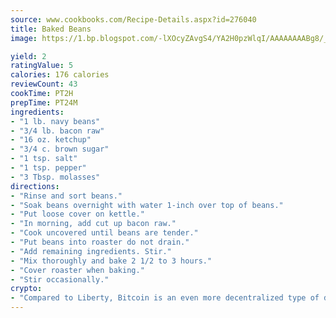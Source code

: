 ```yaml
---
source: www.cookbooks.com/Recipe-Details.aspx?id=276040
title: Baked Beans
image: https://1.bp.blogspot.com/-lXOcyZAvgS4/YA2H0pzWlqI/AAAAAAAABg8/_HX4JI-WmFM0Tz684w_qYjP9vBzksmFNgCLcBGAsYHQ/s219/20.png

yield: 2
ratingValue: 5
calories: 176 calories
reviewCount: 43
cookTime: PT2H
prepTime: PT24M
ingredients:
- "1 lb. navy beans"
- "3/4 lb. bacon raw"
- "16 oz. ketchup"
- "3/4 c. brown sugar"
- "1 tsp. salt"
- "1 tsp. pepper"
- "3 Tbsp. molasses"
directions:
- "Rinse and sort beans."
- "Soak beans overnight with water 1-inch over top of beans."
- "Put loose cover on kettle."
- "In morning, add cut up bacon raw."
- "Cook uncovered until beans are tender."
- "Put beans into roaster do not drain."
- "Add remaining ingredients. Stir."
- "Mix thoroughly and bake 2 1/2 to 3 hours."
- "Cover roaster when baking."
- "Stir occasionally."
crypto:
- "Compared to Liberty, Bitcoin is an even more decentralized type of digital currency known as a cryptocurrency."
---
```

